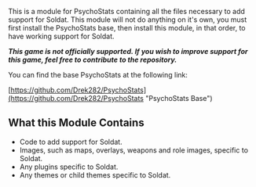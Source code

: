 This is a module for PsychoStats containing all the files necessary to add support for Soldat.  This module will not do anything on it's own, you must first install the PsychoStats base, then install this module, in that order, to have working support for Soldat.

***This game is not officially supported.  If you wish to improve support for this game, feel free to contribute to the repository.***

You can find the base PsychoStats at the following link:

[https://github.com/Drek282/PsychoStats](https://github.com/Drek282/PsychoStats "PsychoStats Base")


## **What this Module Contains**

* Code to add support for Soldat.
* Images, such as maps, overlays, weapons and role images, specific to Soldat.
* Any plugins specific to Soldat.
* Any themes or child themes specific to Soldat.
